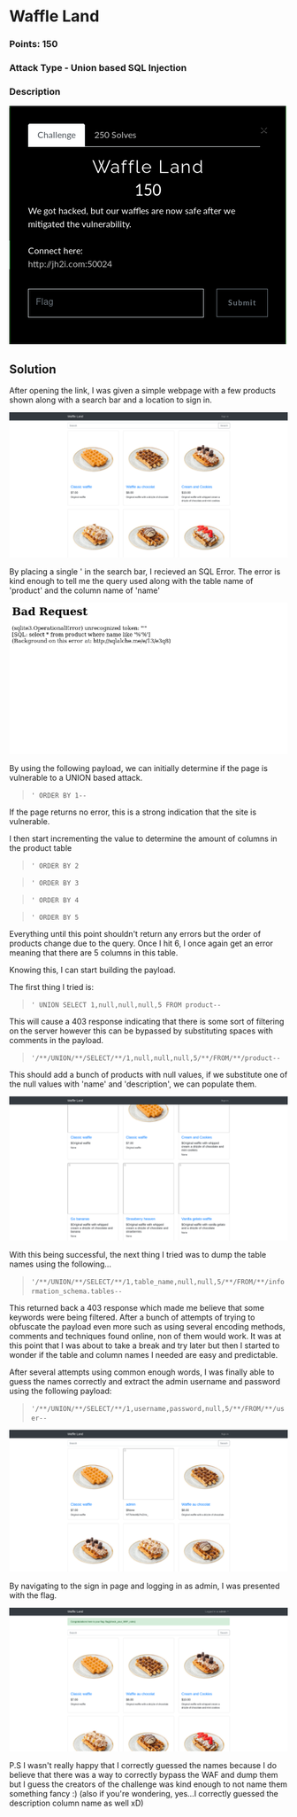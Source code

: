 # Waffle Land

### Points: 150

### Attack Type - Union based SQL Injection

### Description

![Description](https://github.com/alph4byt3/CTF-Stuff/blob/master/images/description.png)

## Solution

After opening the link, I was given a simple webpage with a few products shown along with a search bar and a location to sign in.

![Home Page](https://github.com/alph4byt3/CTF-Stuff/blob/master/images/home.png)  

By placing a single ' in the search bar, I recieved an SQL Error. The error is kind enough to tell me the query used along with the table name of 'product' and the column name of 'name'

![SQL error](https://github.com/alph4byt3/CTF-Stuff/blob/master/images/sqlerror.png)

By using the following payload, we can initially determine if the page is vulnerable to a UNION based attack.

> `' ORDER BY 1--`

If the page returns no error, this is a strong indication that the site is vulnerable.

I then start incrementing the value to determine the amount of columns in the product table  


> `' ORDER BY 2`  

> `' ORDER BY 3`  

> `' ORDER BY 4`  

> `' ORDER BY 5`  


Everything until this point shouldn't return any errors but the order of products change due to the query. Once I hit 6, I once again get an error meaning that there are 5 columns in this table.

Knowing this, I can start building the payload.

The first thing I tried is:

> `' UNION SELECT 1,null,null,null,5 FROM product--`

This will cause a 403 response indicating that there is some sort of filtering on the server however this can be bypassed by substituting spaces with comments in the payload.

> `'/**/UNION/**/SELECT/**/1,null,null,null,5/**/FROM/**/product--`

This should add a bunch of products with null values, if we substitute one of the null values with 'name' and 'description', we can populate them.

![UNION](https://github.com/alph4byt3/CTF-Stuff/blob/master/images/union.png)

With this being successful, the next thing I tried was to dump the table names using the following...

> `'/**/UNION/**/SELECT/**/1,table_name,null,null,5/**/FROM/**/information_schema.tables--`

This returned back a 403 response which made me believe that some keywords were being filtered. After a bunch of attempts of trying to obfuscate the payload even more such as using several encoding methods, comments and techniques found online, non of them would work. It was at this point that I was about to take a break and try later but then I started to wonder if the table and column names I needed are easy and predictable.

After several attempts using common enough words, I was finally able to guess the names correctly and extract the admin username and password using the following payload:

> `'/**/UNION/**/SELECT/**/1,username,password,null,5/**/FROM/**/user--`

![Admin Credentials](https://github.com/alph4byt3/CTF-Stuff/blob/master/images/creds.png)

By navigating to the sign in page and logging in as admin, I was presented with the flag.

![Flag](https://github.com/alph4byt3/CTF-Stuff/blob/master/images/flag.png)

P.S I wasn't really happy that I correctly guessed the names because I do believe that there was a way to correctly bypass the WAF and dump them but I guess the creators of the challenge was kind enough to not name them something fancy :) (also if you're wondering, yes...I correctly guessed the description column name as well xD)

